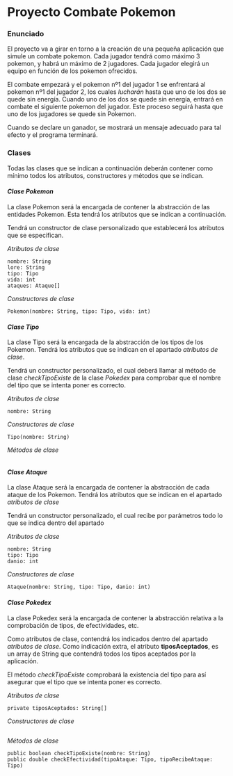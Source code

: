 # Proyecto Combate Pokemon

### Enunciado
El proyecto va a girar en torno a la creación de una pequeña aplicación que simule un combate
pokemon. Cada jugador tendrá como máximo 3 pokemon, y habrá un máximo de 2 jugadores.
Cada jugador elegirá un equipo en función de los pokemon ofrecidos.

El combate empezará y el pokemon nº1 del jugador 1 se enfrentará al pokemon nº1 del jugador 2, los cuales
*lucharán* hasta que uno de los dos se quede sin energía. Cuando uno de los dos se quede sin energía, entrará
en combate el siguiente pokemon del jugador. Este proceso seguirá hasta que uno de los jugadores se quede sin Pokemon.

Cuando se declare un ganador, se mostrará un mensaje adecuado para tal efecto y el programa terminará.

### Clases

Todas las clases que se indican a continuación deberán contener como mínimo todos los atributos, constructores y métodos
que se indican.

#### *Clase Pokemon*

La clase Pokemon será la encargada de contener la abstracción de las entidades
Pokemon. Esta tendrá los atributos que se indican a continuación.  

Tendrá un constructor de clase personalizado que establecerá los atributos que se especifican.

*Atributos de clase*
```
nombre: String
lore: String
tipo: Tipo
vida: int
ataques: Ataque[]
```

*Constructores de clase*
```
Pokemon(nombre: String, tipo: Tipo, vida: int)
```

#### *Clase Tipo*

La clase Tipo será la encargada de la abstracción de los tipos 
de los Pokemon. Tendrá los atributos que se indican en el apartado
*atributos de clase*.  

Tendrá un constructor personalizado, el cual deberá
llamar al método de clase *checkTipoExiste* de la clase *Pokedex* para comprobar que
el nombre del tipo que se intenta poner es correcto.

*Atributos de clase*
```
nombre: String
```

*Constructores de clase*
```
Tipo(nombre: String)
```

*Métodos de clase*
```
```

#### *Clase Ataque*

La clase Ataque será la encargada de contener la abstracción de cada ataque de los Pokemon. Tendrá los atributos 
que se indican en el apartado *atributos de clase*

Tendrá un constructor personalizado, el cual recibe por parámetros todo lo que se indica dentro del apartado


*Atributos de clase*
```
nombre: String
tipo: Tipo
danio: int
```

*Constructores de clase*
```
Ataque(nombre: String, tipo: Tipo, danio: int)
```

#### *Clase Pokedex*

La clase Pokedex será la encargada de contener la abstracción relativa a la comprobación de tipos, de efectividades, etc.  

Como atributos de clase, contendrá los indicados dentro del apartado *atributos de clase*. Como indicación extra, el atributo
**tiposAceptados**, es un array de String que contendrá todos los tipos aceptados por la aplicación.

El método *checkTipoExiste* comprobará la existencia del tipo para así asegurar que el tipo que se intenta poner es correcto.

*Atributos de clase*  
```
private tiposAceptados: String[]
```

*Constructores de clase*
```
```

*Métodos de clase*
```
public boolean checkTipoExiste(nombre: String)
public double checkEfectividad(tipoAtaque: Tipo, tipoRecibeAtaque: Tipo)
```


